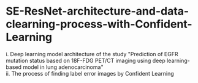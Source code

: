 # SE-ResNet-architecture-and-data-clearning-process-with-Confident-Learning
i. Deep learning model architecture of the study "Prediction of EGFR mutation status based on 18F-FDG PET/CT imaging using deep learning-based model in lung adenocarcinoma"  
ii. The process of finding label error images by Confident Learning
